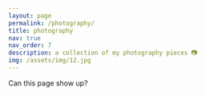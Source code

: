 ```yaml
---
layout: page
permalink: /photography/
title: photography
nav: true
nav_order: 7
description: a collection of my photography pieces 📷
img: /assets/img/12.jpg
---
```


Can this page show up?
